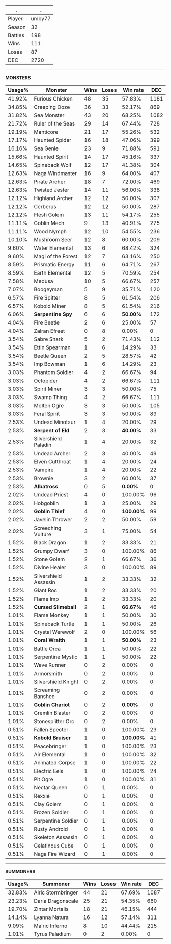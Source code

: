 .|.
|-|-
Player|umby77
Season|32
Battles|198
Wins|111
Loses|87
DEC|2720

---
**MONSTERS**

Usage%|Monster|Wins|Loses|Win rate|DEC|
-|-|-|-|-|-|
41.92%|Furious Chicken|48|35|57.83%|1181|
34.85%|Creeping Ooze|36|33|52.17%|869|
31.82%|Sea Monster|43|20|68.25%|1082|
21.72%|Ruler of the Seas|29|14|67.44%|728|
19.19%|Manticore|21|17|55.26%|532|
17.17%|Haunted Spider|16|18|47.06%|399|
16.16%|Sea Genie|23|9|71.88%|591|
15.66%|Haunted Spirit|14|17|45.16%|337|
14.65%|Spineback Wolf|12|17|41.38%|304|
12.63%|Naga Windmaster|16|9|64.00%|407|
12.63%|Pirate Archer|18|7|72.00%|469|
12.63%|Twisted Jester|14|11|56.00%|338|
12.12%|Highland Archer|12|12|50.00%|307|
12.12%|Cerberus|12|12|50.00%|287|
12.12%|Flesh Golem|13|11|54.17%|255|
11.11%|Goblin Mech|9|13|40.91%|275|
11.11%|Wood Nymph|12|10|54.55%|236|
10.10%|Mushroom Seer|12|8|60.00%|209|
9.60%|Water Elemental|13|6|68.42%|324|
9.60%|Magi of the Forest|12|7|63.16%|250|
8.59%|Prismatic Energy|11|6|64.71%|267|
8.59%|Earth Elemental|12|5|70.59%|254|
7.58%|Medusa|10|5|66.67%|257|
7.07%|Boogeyman|5|9|35.71%|120|
6.57%|Fire Spitter|8|5|61.54%|206|
6.57%|Kobold Miner|8|5|61.54%|216|
6.06%|**Serpentine Spy**|6|6|**50.00%**|172|
4.04%|Fire Beetle|2|6|25.00%|57|
4.04%|Zalran Efreet|0|8|0.00%|0|
3.54%|Sabre Shark|5|2|71.43%|112|
3.54%|Ettin Spearman|1|6|14.29%|33|
3.54%|Beetle Queen|2|5|28.57%|42|
3.54%|Imp Bowman|1|6|14.29%|23|
3.03%|Phantom Soldier|4|2|66.67%|94|
3.03%|Octopider|4|2|66.67%|111|
3.03%|Spirit Miner|3|3|50.00%|75|
3.03%|Swamp Thing|4|2|66.67%|111|
3.03%|Molten Ogre|3|3|50.00%|105|
3.03%|Feral Spirit|3|3|50.00%|89|
2.53%|Undead Minotaur|1|4|20.00%|29|
2.53%|**Serpent of Eld**|2|3|**40.00%**|33|
2.53%|Silvershield Paladin|1|4|20.00%|32|
2.53%|Undead Archer|2|3|40.00%|49|
2.53%|Elven Cutthroat|1|4|20.00%|24|
2.53%|Vampire|1|4|20.00%|22|
2.53%|Brownie|3|2|60.00%|37|
2.53%|**Albatross**|0|5|**0.00%**|0|
2.02%|Undead Priest|4|0|100.00%|96|
2.02%|Hobgoblin|1|3|25.00%|29|
2.02%|**Goblin Thief**|4|0|**100.00%**|99|
2.02%|Javelin Thrower|2|2|50.00%|59|
2.02%|Screeching Vulture|3|1|75.00%|54|
1.52%|Black Dragon|1|2|33.33%|21|
1.52%|Grumpy Dwarf|3|0|100.00%|86|
1.52%|Stone Golem|2|1|66.67%|36|
1.52%|Divine Healer|3|0|100.00%|89|
1.52%|Silvershield Assassin|1|2|33.33%|32|
1.52%|Giant Roc|1|2|33.33%|20|
1.52%|Flame Imp|1|2|33.33%|20|
1.52%|**Cursed Slimeball**|2|1|**66.67%**|46|
1.01%|Flame Monkey|1|1|50.00%|30|
1.01%|Spineback Turtle|1|1|50.00%|26|
1.01%|Crystal Werewolf|2|0|100.00%|56|
1.01%|**Coral Wraith**|1|1|**50.00%**|23|
1.01%|Battle Orca|1|1|50.00%|22|
1.01%|Serpentine Mystic|1|1|50.00%|22|
1.01%|Wave Runner|0|2|0.00%|0|
1.01%|Armorsmith|0|2|0.00%|0|
1.01%|Silvershield Knight|0|2|0.00%|0|
1.01%|Screaming Banshee|0|2|0.00%|0|
1.01%|**Goblin Chariot**|0|2|**0.00%**|0|
1.01%|Gremlin Blaster|0|2|0.00%|0|
1.01%|Stonesplitter Orc|0|2|0.00%|0|
0.51%|Fallen Specter|1|0|100.00%|23|
0.51%|**Kobold Bruiser**|1|0|**100.00%**|41|
0.51%|Peacebringer|1|0|100.00%|23|
0.51%|Air Elemental|1|0|100.00%|32|
0.51%|Animated Corpse|1|0|100.00%|22|
0.51%|Electric Eels|1|0|100.00%|24|
0.51%|Pit Ogre|1|0|100.00%|31|
0.51%|Nectar Queen|0|1|0.00%|0|
0.51%|Rexxie|0|1|0.00%|0|
0.51%|Clay Golem|0|1|0.00%|0|
0.51%|Frozen Soldier|0|1|0.00%|0|
0.51%|Serpentine Soldier|0|1|0.00%|0|
0.51%|Rusty Android|0|1|0.00%|0|
0.51%|Skeleton Assassin|0|1|0.00%|0|
0.51%|Gelatinous Cube|0|1|0.00%|0|
0.51%|Naga Fire Wizard|0|1|0.00%|0|

---
**SUMMONERS**

Usage%|Summoner|Wins|Loses|Win rate|DEC|
-|-|-|-|-|-|
32.83%|Alric Stormbringer|44|21|67.69%|1087|
23.23%|Daria Dragonscale|25|21|54.35%|660|
19.70%|Zintar Mortalis|18|21|46.15%|444|
14.14%|Lyanna Natura|16|12|57.14%|311|
9.09%|Malric Inferno|8|10|44.44%|215|
1.01%|Tyrus Paladium|0|2|0.00%|0|
